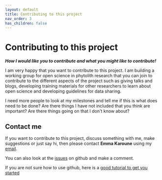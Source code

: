 ```yaml
---
layout: default
title: Contributing to this project
nav_order: 3
has_children: false
---
```

# Contributing to this project
***How I would like you to contribute and what you might like to contribute!***

I am very happy that you want to contribute to this project. I am building a working group for open science in phytolith research that you can join to contribute to the different aspects of the project such as giving talks and blogs, developing training materials for other researchers to learn about open science and developing guidelines for data sharing.

I need more people to look at my milestones and tell me if this is what does need to be done? Are there things I have not included that you think are important? Are there things going on that I don't know about?

## Contact me

If you want to contribute to this project, discuss something with me, make suggestions or just say hi, then please contact **Emma Karoune** using my [email](ekaroune@googlemail.com). 

You can also look at the [issues](https://github.com/EKaroune/Open-Science-in-Phytolith-Research/issues) on github and make a comment.

If you are not sure how to use github, here is a [good tutorial to get you started](https://cassgvp.github.io/git-for-collaborative-documentation/)
